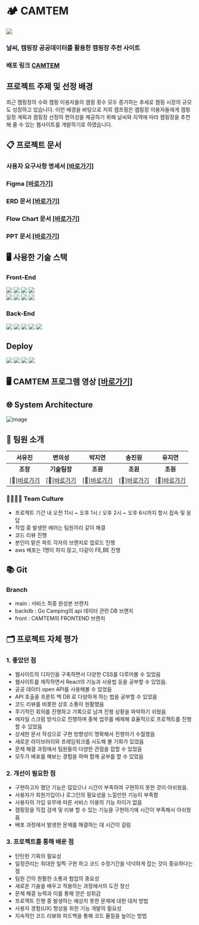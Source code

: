 
# 🏕 CAMTEM 
<img src="https://github.com/hyeran0920/CamTem/assets/50619898/1498b6ad-5aec-45eb-bd7a-44c2e65149cb">

### 날씨, 캠핑장 공공데이터를 활용한 캠핑장 추천 사이트
### 배포 링크 [CAMTEM](http://qusdml123.site/)
## 프로젝트 주제 및 선정 배경

최근 캠핑장의 수와 캠핑 이용자들의 캠핑 횟수 모두 증가하는 추세로 캠핑 시장의 규모도 성장하고 있습니다. 이런 배경을 바탕으로 저희 캠프핑은 캠핑장 이용자들에게 캠핑 일정 계획과 캠핑장 선정의 편의성을 제공하기 위해 날씨와 지역에 따라 캠핑장을 추천해 줄 수 있는 웹사이트를 개발하기로 하였습니다.

## 📋 프로젝트 문서
### 사용자 요구사항 명세서 [[바로가기]](https://docs.google.com/spreadsheets/d/1ftcNHOb9fNEnFJ1aJMT14PjiASkAc0SLzXYaZOVGDag/edit?usp=sharing)
### Figma [[바로가기]](https://www.figma.com/design/qmyoSrg2ofQVP0w38MHFow/Figma-Website-Template---Landing-Page-(Free)-(Community)?node-id=0-88&t=Y1tvTZXDmLaBC0sx-0)
### ERD 문서 [[바로가기]](https://www.erdcloud.com/d/DcPWPFZsbYPKSH32T)
### Flow Chart 문서 [[바로가기]](https://drive.google.com/file/d/12UhbCWpha8bSc_JCTSQO4jzVTy1vviXT/view?usp=sharing)
### PPT 문서 [[바로가기]](https://www.canva.com/design/DAGFuLJojIc/uhV_paz6O5xeYAhjovQMOw/view?utm_content=DAGFuLJojIc&utm_campaign=share_your_design&utm_medium=link&utm_source=shareyourdesignpanel)

## 🖥 사용한 기술 스택
### Front-End
<img src="https://img.shields.io/badge/CSS3-1572B6?style=flat-square&logo=css3&logoColor=white"/> <img src="https://img.shields.io/badge/Bootstrapap-7952B3?style=flat-square&logo=bootstrap&logoColor=white"/> <img src="https://img.shields.io/badge/HTML5-E34F26?style=flat-square&logo=html5&logoColor=white"/> <img src="https://img.shields.io/badge/React-61DAFB?style=flat-square&logo=React&logoColor=black"/><br />
<img src="https://img.shields.io/badge/styled components-DB7093?style=flat-square&logo=styled-components&logoColor=white"/> <img src="https://img.shields.io/badge/JavaScript-F7DF1E?style=flat-square&logo=javascript&logoColor=black"/> <img src="https://img.shields.io/badge/axios-5A29E4?style=flat-square&logo=axios&logoColor=white"/> <img src="https://img.shields.io/badge/redux-764ABC?style=flat-square&logo=redux&logoColor=white"/>

### Back-End
<img src="https://img.shields.io/badge/Spring%20Boot-6DB33F?style=flat-square&logo=Spring%20Boot&logoColor=black"/> <img src="https://img.shields.io/badge/springsecurity-6DB33F?style=flat-square&logo=springsecurity&logoColor=white"/> <img src="https://img.shields.io/badge/java-007396?style=flat-square&logo=java&logoColor=white"/> <img src="https://img.shields.io/badge/MySQL-4479A1?style=flat-square&logo=MySQL&logoColor=white"/> <img src="https://img.shields.io/badge/postman-FF6C37?style=flat-square&logo=postman&logoColor=white"/>

## Deploy
<img src="https://img.shields.io/badge/GitHub-181717?style=flat-square&logo=GitHub&logoColor=white"/> <img src="https://img.shields.io/badge/Amazon AWS-232F3E?style=flat-square&logo=amazonaws&logoColor=white"/> <img src="https://img.shields.io/badge/amazonec2-FF9900?style=flat-square&logo=amazonec2&logoColor=white"/> <img src="https://img.shields.io/badge/amazons3-569A31?style=flat-square&logo=amazons3&logoColor=white"/>

## 🖥 CAMTEM 프로그램 영상 [[바로가기]](https://youtu.be/nqh6eN07uvE?si=HU2zsakN3DIAGuFG)

## 🌐 System Architecture
![image](https://github.com/hyeran0920/CamTem/assets/50619898/1757f10a-b600-45c4-bf46-89b8bb4577d8)


## 👥 팀원 소개
|**서유진**|**변의성**|**박지연**|**송진원**|**유지연**| 
|:---:|:---:|:---:|:---:|:---:|
|**조장**|**기술팀장**|**조원**|**조원**|**조원**|
|[🔗][바로가기](https://github.com/hyeran0920)|[🔗][바로가기](https://github.com/uhhhmmman)|[🔗][바로가기](https://github.com/yeonjp)|[🔗][바로가기](https://github.com/jinwonsong)|[🔗][바로가기](https://github.com/JiyeonU)|

### 👨‍👩‍👧‍👦 Team Culture
- 프로젝트 기간 내 오전 11시 ~ 오후 1시 / 오후 2시 ~ 오후 6시까지 항시 접속 및 응답
- 작업 중 발생한 에러는 팀원끼리 같이 해결
- 코드 리뷰 진행
- 본인이 맡은 파트 각자의 브랜치로 업로드 진행
- aws 배포는 1명이 하지 않고, 다같이 FE,BE 진행

## 📚 Git
### Branch
- main : 서비스 최종 완성본 브랜치
- backdb : Go Camping의 api 데이터 관련 DB 브랜치
- front : CAMTEM의 FRONTEND 브랜치

## 🗂 프로젝트 자체 평가
### 1. 좋았던 점
- 웹사이트의 디자인을 구축하면서 다양한 CSS를 다루어볼 수 있었음
- 웹사이트를 제작하면서 React의 기능과 사용법 등을 공부할 수 있었음.
- 공공 데이터 open API를 사용해볼 수 있었음
- API 호출을 프론트 백 DB 로 다양하게 하는 법을 공부할 수 있었음
- 코드 리뷰를 비롯한 상호 소통이 원활했음
- 주기적인 회의를 진행하고 기록으로 남겨 진행 상황을 파악하기 쉬웠음
- 애자일 스크럼 방식으로 진행하며 중복 업무를 배제해 효율적으로 프로젝트를 진행할 수 있었음
- 상세한 문서 작성으로 구현 방향성이 명확해서 진행하기 수월했음
- 새로운 라이브러리와 프레임워크를 시도해 볼 기회가 있었음
- 문제 해결 과정에서 팀원들의 다양한 관점을 접할 수 있었음
- 모두가 배포를 해보는 경험을 하며 함께 공부를 할 수 있었음
### 2. 개선이 필요한 점
- 구현하고자 했던 기능은 많았으나 시간이 부족하여 구현하지 못한 것이 아쉬웠음.
- 사용자가 회원가입이나 로그인의 필요성을 느낄만한 기능이 부족함
- 사용자의 가입 유무에 따른 서비스 이용의 기능 차이가 없음
- 캠핑장을 직접 검색 및 리뷰 할 수 있는 기능을 구현하기에 시간이 부족해서 아쉬웠음
- 배포 과정에서 발생한 문제를 해결하는 데 시간이 걸림
### 3. 프로젝트를 통해 배운 점
- 탄탄한 기획의 필요성
- 일정관리는 최대한 일찍 구현 하고 코드 수정기간을 넉넉하게 잡는 것이 중요하다는 점
- 팀원 간의 원활한 소통과 협업의 중요성
- 새로운 기술을 배우고 적용하는 과정에서의 도전 정신
- 문제 해결 능력과 이를 통해 얻은 성취감
- 프로젝트 진행 중 발생하는 예상치 못한 문제에 대한 대처 방법
- 사용자 경험(UX) 향상을 위한 기능 개발의 필요성
- 지속적인 코드 리뷰와 피드백을 통해 코드 품질을 높이는 방법
